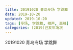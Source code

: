 ```yaml
---
title: 20191020 青岛专场 学跳舞
date: 2019-10-20
updated: 2019-10-20
tags: [专场, 学跳舞, 相声, 高峰]
categories: (2019)己亥年场次
---
```

20191020 青岛专场 学跳舞